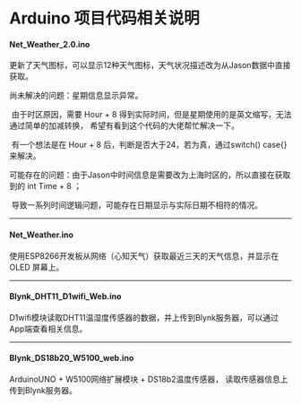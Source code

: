 # Arduino 项目代码相关说明

#### Net_Weather_2.0.ino

更新了天气图标，可以显示12种天气图标，天气状况描述改为从Jason数据中直接获取。

尚未解决的问题：星期信息显示异常。

​							由于时区原因，需要 Hour + 8 得到实际时间，但是星期使用的是英文缩写，无法通过简单的加减转换，							希望有看到这个代码的大佬帮忙解决一下。

​							有一个想法是在 Hour + 8 后，判断是否大于24，若为真，通过switch()  case{} 来解决。

可能存在的问题：由于Jason中时间信息是需要改为上海时区的，所以直接在获取到的 int Time + 8 ；

​							导致一系列时间逻辑问题，可能存在日期显示与实际日期不相符的情况。



------

#### Net_Weather.ino

使用ESP8266开发板从网络（心知天气）获取最近三天的天气信息，并显示在OLED 屏幕上。

------

#### Blynk_DHT11_D1wifi_Web.ino

D1wifi模块读取DHT11温湿度传感器的数据，并上传到Blynk服务器，可以通过App端查看相关信息。

------

#### Blynk_DS18b20_W5100_web.ino

ArduinoUNO + W5100网络扩展模块 + DS18b2温度传感器， 读取传感器信息上传到Blynk服务器。